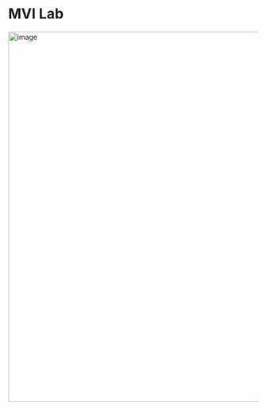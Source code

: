 # MVI Lab


<img width="1706" height="744" alt="image" src="https://github.com/user-attachments/assets/0f66e6f0-ab5e-4619-af78-6ac9826b2ef4" />
